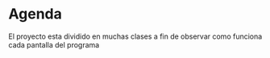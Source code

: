 # Agenda
El proyecto esta dividido en muchas clases a fin de observar como funciona cada pantalla del programa
